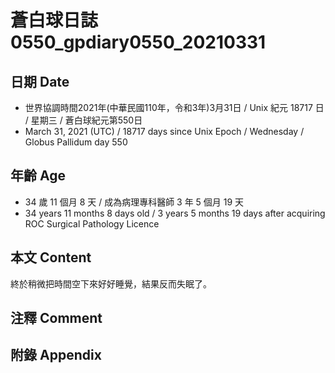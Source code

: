 [_metadata_:encoding]: - "utf-8"
[_metadata_:language]: - "zh-Hant-TW"
[_metadata_:fileformat]: - "markdown"
[_metadata_:MIME_type]: - "text/plain"
[_metadata_:markdown_version]: - "commonmark version 0.29"
[_metadata_:markdown_spec]: - "https://spec.commonmark.org/0.29/"

# 蒼白球日誌0550_gpdiary0550_20210331 #

## 日期 Date ##

* 世界協調時間2021年(中華民國110年，令和3年)3月31日 / Unix 紀元 18717 日 / 星期三 / 蒼白球紀元第550日
* March 31, 2021 (UTC) / 18717 days since Unix Epoch / Wednesday / Globus Pallidum day 550

## 年齡 Age ##

* 34 歲 11 個月 8 天 / 成為病理專科醫師 3 年 5 個月 19 天
* 34 years 11 months 8 days old / 3 years 5 months 19 days after acquiring ROC Surgical Pathology Licence

## 本文 Content ##

終於稍微把時間空下來好好睡覺，結果反而失眠了。

## 注釋 Comment ##

## 附錄 Appendix ##

